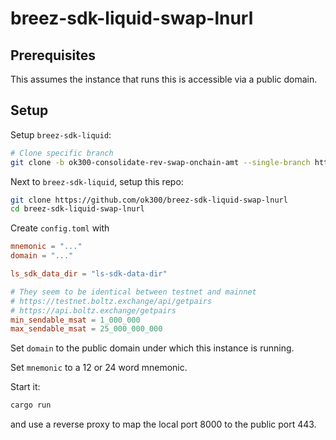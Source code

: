 # breez-sdk-liquid-swap-lnurl


## Prerequisites

This assumes the instance that runs this is accessible via a public domain.


## Setup

Setup `breez-sdk-liquid`:

```bash
# Clone specific branch
git clone -b ok300-consolidate-rev-swap-onchain-amt --single-branch https://github.com/breez/breez-sdk-liquid
```

Next to `breez-sdk-liquid`, setup this repo:

```bash
git clone https://github.com/ok300/breez-sdk-liquid-swap-lnurl
cd breez-sdk-liquid-swap-lnurl
```

Create `config.toml` with

```toml
mnemonic = "..."
domain = "..."

ls_sdk_data_dir = "ls-sdk-data-dir"

# They seem to be identical between testnet and mainnet
# https://testnet.boltz.exchange/api/getpairs
# https://api.boltz.exchange/getpairs
min_sendable_msat = 1_000_000
max_sendable_msat = 25_000_000_000
```

Set `domain` to the public domain under which this instance is running.

Set `mnemonic` to a 12 or 24 word mnemonic.

Start it:

```bash
cargo run
```

and use a reverse proxy to map the local port 8000 to the public port 443.